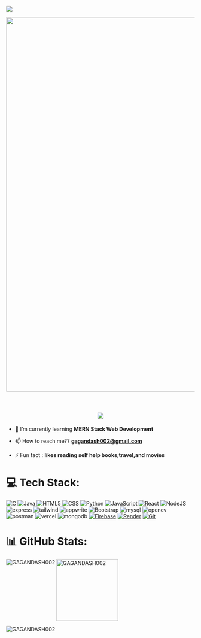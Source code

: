[![](https://visitcount.itsvg.in/api?id=GAGANDASH002&icon=0&color=0)](https://visitcount.itsvg.in)




<img src="https://github.com/Anmol-Baranwal/Cool-GIFs-For-GitHub/assets/74038190/7d484dc9-68a9-4ee6-a767-aea59035c12d" width="1000">
<br><br>

<h1 align="center">
    <img src="https://readme-typing-svg.herokuapp.com/?font=Righteous&size=35&center=true&vCenter=true&width=500&height=70&duration=4000&lines=Hi+There!+👋;+I'm+Gagan+Dash!;" />
</h1>

- 🌱 I’m currently learning **MERN Stack Web Development**
 
- 📫 How to reach me?? **gagandash002@gmail.com**

- ⚡ Fun fact : **likes reading self help books,travel,and movies**



# 💻 Tech Stack:
![C](https://img.shields.io/badge/c-%2300599C.svg?style=for-the-badge&logo=c&logoColor=white) ![Java](https://img.shields.io/badge/java-%23ED8B00.svg?style=for-the-badge&logo=openjdk&logoColor=white) ![HTML5](https://img.shields.io/badge/html5-%23E34F26.svg?style=for-the-badge&logo=html5&logoColor=white) 
![CSS](https://img.shields.io/badge/CSS-2ea44f?style=for-the-badge&logo=css3&logoColor=white) ![Python](https://img.shields.io/badge/python-3670A0?style=for-the-badge&logo=python&logoColor=ffdd54) ![JavaScript](https://img.shields.io/badge/JavaScript-yellow?style=for-the-badge&logo=javascript&logoColor=white) ![React](https://img.shields.io/badge/React-blue?style=for-the-badge&logo=react&logoColor=white) ![NodeJS](https://img.shields.io/badge/node.js-6DA55F?style=for-the-badge&logo=node.js&logoColor=white) ![express](https://img.shields.io/badge/express-black?style=for-the-badge&logo=express&logoColor=white) ![tailwind](https://img.shields.io/badge/tailwind-blue?style=for-the-badge&logo=tailwindcss&logoColor=white) ![appwrite](https://img.shields.io/badge/appwrite-black?style=for-the-badge&logo=appwrite&logoColor=%23FD366E) ![Bootstrap](https://img.shields.io/badge/Bootstrap-purple?style=for-the-badge&logo=bootstrap&logoColor=white) ![mysql](https://img.shields.io/badge/mysql-skyblue?style=for-the-badge&logo=mysql&logoColor=black) ![opencv](https://img.shields.io/badge/opencv-peach?style=for-the-badge&logo=opencv&logoColor=white) ![postman](https://img.shields.io/badge/postman-orange?style=for-the-badge&logo=postman&logoColor=white) ![vercel](https://img.shields.io/badge/vercel-black?style=for-the-badge&logo=vercel&logoColor=white) ![mongodb](https://img.shields.io/badge/mongodb-darkgreen?style=for-the-badge&logo=mongodb&logoColor=green) [![Firebase](https://img.shields.io/static/v1?label=&message=Firebase&color=+%23dd2c00&style=for-the-badge&logo=firebase)](https://) [![Render](https://img.shields.io/static/v1?label=&message=Render&color=%23000000&style=for-the-badge&logo=render)](https://) [![Git](https://img.shields.io/static/v1?label=&message=Git&color=%23F05032&style=for-the-badge&logo=git&logoColor=white)](https://)




# 📊 GitHub Stats:

<p><img align="left" src="https://github-readme-stats.vercel.app/api/top-langs?username=GAGANDASH002&show_icons=true&locale=en&layout=compact&theme=dark&hide" alt="GAGANDASH002" /> <img align="center"  height ="165px" src="https://github-readme-stats.vercel.app/api?username=GAGANDASH002&show_icons=true&locale=en&theme=dark&hide" alt="GAGANDASH002" /></p>

<p><img align="center" src="https://github-readme-streak-stats.herokuapp.com/?user=GAGANDASH002&theme=dark&hide&" alt="GAGANDASH002" /></p>

